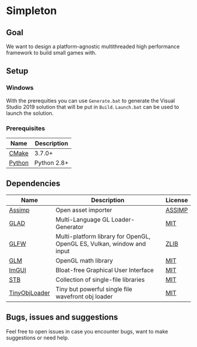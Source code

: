 # Simpleton
## Goal
We want to design a platform-agnostic multithreaded high performance framework to build small games with. 

## Setup

### Windows
With the prerequities you can use `Generate.bat` to generate the Visual Studio 2019 solution that will be put in `Build`. `Launch.bat` can be used to launch the solution.
### Prerequisites
Name | Description
------------ | -------------
[CMake](https://cmake.org/) | 3.7.0+
[Python](https://www.python.org/) | Python 2.8+

## Dependencies
Name | Description | License
------------ | ------------- | -------------
[Assimp](https://github.com/assimp/assimp) | Open asset importer | [ASSIMP](https://github.com/assimp/assimp/blob/master/LICENSE)
[GLAD](https://github.com/Dav1dde/glad) | Multi-Language GL Loader-Generator | [MIT](https://github.com/Dav1dde/glad/blob/master/LICENSE)
[GLFW](https://github.com/glfw/glfw) | Multi-platform library for OpenGL, OpenGL ES, Vulkan, window and input | [ZLIB](https://github.com/glfw/glfw/blob/master/LICENSE.md)
[GLM](https://github.com/g-truc/glm) | OpenGL math library | [MIT](https://github.com/g-truc/glm/blob/master/manual.md#section0)
[ImGUI](https://github.com/ocornut/imgui) | Bloat-free Graphical User Interface | [MIT](https://github.com/ocornut/imgui/blob/master/LICENSE.txt)
[STB](https://github.com/nothings/stb) | Collection of single-file libraries | [MIT](https://github.com/nothings/stb/blob/master/LICENSE)
[TinyObjLoader](https://github.com/syoyo/tinyobjloader) | Tiny but powerful single file wavefront obj loader | [MIT](https://github.com/syoyo/tinyobjloader/blob/master/LICENSE)

## Bugs, issues and suggestions
Feel free to open issues in case you encounter bugs, want to make suggestions or need help. 
